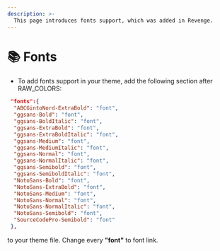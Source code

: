 ```yaml
---
description: >-
  This page introduces fonts support, which was added in Revenge.
---
```


# 📚 Fonts

* To add fonts support in your theme, add the following section after RAW_COLORS:
```json
 "fonts":{
  "ABCGintoNord-ExtraBold": "font",
  "ggsans-Bold": "font",
  "ggsans-BoldItalic": "font",
  "ggsans-ExtraBold": "font",
  "ggsans-ExtraBoldItalic": "font",
  "ggsans-Medium": "font",
  "ggsans-MediumItalic": "font",
  "ggsans-Normal": "font",
  "ggsans-NormalItalic": "font",
  "ggsans-Semibold": "font",
  "ggsans-SemiboldItalic": "font",
  "NotoSans-Bold": "font",
  "NotoSans-ExtraBold": "font",
  "NotoSans-Medium": "font",
  "NotoSans-Normal": "font",
  "NotoSans-NormalItalic": "font",
  "NotoSans-Semibold": "font",
  "SourceCodePro-Semibold": "font"
 },
```
to your theme file. Change every **"font"** to font link.
